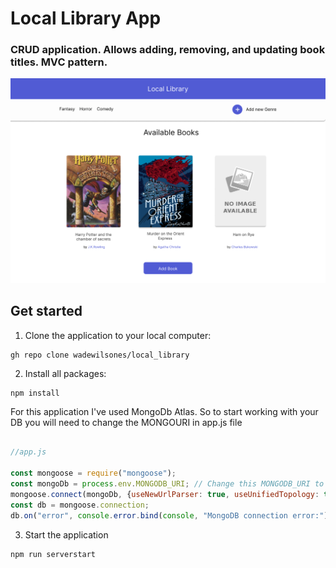 # Local Library App

### CRUD application. Allows adding, removing, and updating book titles. MVC pattern.

![Local Library](https://raw.githubusercontent.com/wadewilsones/local_library/main/library.jpg?raw=true)

## Get started

1. Clone the application to your local computer:
```
gh repo clone wadewilsones/local_library
```
2. Install all packages:

```
npm install
```


For this application I've used MongoDb Atlas. So to start working with your DB you will need to change the MONGOURI in app.js file

```js

//app.js

const mongoose = require("mongoose");
const mongoDb = process.env.MONGODB_URI; // Change this MONGODB_URI to your own value.
mongoose.connect(mongoDb, {useNewUrlParser: true, useUnifiedTopology: true });
const db = mongoose.connection;
db.on("error", console.error.bind(console, "MongoDB connection error:"))

```

3. Start the application

```
npm run serverstart
```

